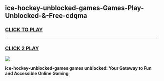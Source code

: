 
## ice-hockey-unblocked-games-Games-Play-Unblocked-&-Free-cdqma
<h3>
<a href="https://premium76.site?title=ice-hockey-unblocked-games&ref=24A">CLICK TO PLAY</a></h3>
<hr>

<h3>
<a href="https://premium76.site?title=ice-hockey-unblocked-games&ref=24A">CLICK 2 PLAY</a>
  
</h3>

<a href="https://premium76.site?title=ice-hockey-unblocked-games&ref=24A"><img src="https://clearcache.store/games.png"></a>


**ice-hockey-unblocked-games games unblocked: Your Gateway to Fun and Accessible Online Gaming**
